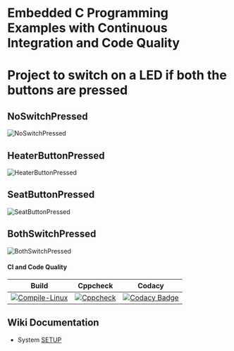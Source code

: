 # Embedded C Programming Examples with Continuous Integration and Code Quality

# Project to switch on a LED if both the buttons are pressed

## NoSwitchPressed

![NoSwitchPressed](https://github.com/Chandru-crypted/EmbeddedTrackActivity/blob/main/Act1/simulation/no_switch_pressed.png)

## HeaterButtonPressed

![HeaterButtonPressed](https://github.com/Chandru-crypted/EmbeddedTrackActivity/blob/main/Act1/simulation/heater_button_pressed.png)

## SeatButtonPressed

![SeatButtonPressed](https://github.com/Chandru-crypted/EmbeddedTrackActivity/blob/main/Act1/simulation/seat_button_pressed.png)

## BothSwitchPressed

![BothSwitchPressed](https://github.com/Chandru-crypted/EmbeddedTrackActivity/blob/main/Act1/simulation/both_button.png)

#### CI and Code Quality

|Build|Cppcheck|Codacy|
|:--:|:--:|:--:|
|[![Compile-Linux](https://github.com/Bharathgopal/Emb-C/actions/workflows/Compile.yml/badge.svg)](https://github.com/Bharathgopal/Emb-C/actions/workflows/Compile.yml)|[![Cppcheck](https://github.com/Bharathgopal/Emb-C/actions/workflows/CodeQulaity.yml/badge.svg)](https://github.com/Bharathgopal/Emb-C/actions/workflows/CodeQulaity.yml)|[![Codacy Badge](https://app.codacy.com/project/badge/Grade/643b7ca2b2dc4daba1e700c216bb87d9)](https://www.codacy.com/gh/Bharathgopal/Emb-C/dashboard?utm_source=github.com&amp;utm_medium=referral&amp;utm_content=Bharathgopal/Emb-C&amp;utm_campaign=Badge_Grade)|

## Wiki Documentation
* System [SETUP](https://github.com/Bharathgopal/Emb-C/wiki)
